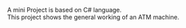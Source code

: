 A mini Project is based on C# language.
<br>
This project shows the general working of an ATM machine.
